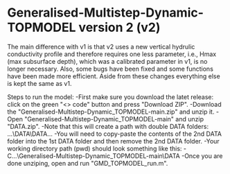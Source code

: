 # Generalised-Multistep-Dynamic-TOPMODEL version 2 (v2)
The main difference with v1 is that v2 uses a new vertical hydrulic conductivity profile and therefore requires one less parameter, i.e., Hmax (max subsurface depth), which was a calibrated parameter in v1, is no longer necessary. Also, some bugs have been fixed and some functions have been made more efficient. Aside from these changes everything else is kept the same as v1.


Steps to run the model:
-First make sure you download the latet release: click on the green "<> code" button and press "Download ZIP".
-Download the "Generalised-Multistep-Dynamic_TOPMODEL-main.zip" and unzip it. 
-Open "Generalised-Multistep-Dynamic_TOPMODEL-main" and unzip "DATA.zip".
-Note that this will create a path with double DATA folders: ...\DATA\DATA\...
-You will need to copy-paste the contents of the 2nd DATA folder into the 1st DATA folder and then remove the 2nd DATA folder.
-Your working directory path (pwd) should look something like this:
-C\...\Generalised-Multistep-Dynamic_TOPMODEL-main\DATA
-Once you are done unziping, open and run "GMD_TOPMODEL_run.m".
